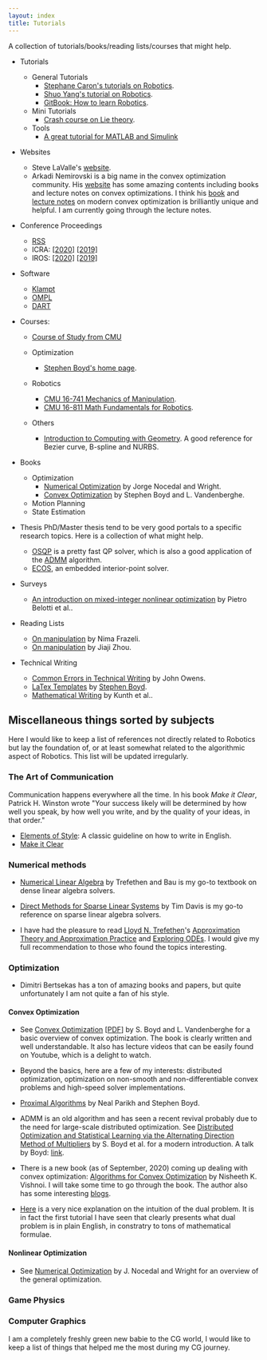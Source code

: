 ```yaml
---
layout: index
title: Tutorials
---
```


A collection of tutorials/books/reading lists/courses that might help.

- Tutorials
	* General Tutorials
		* [Stephane Caron's tutorials on Robotics](https://scaron.info/category/teaching.html).
		* [Shuo Yang's tutorial on Robotics](https://zhuanlan.zhihu.com/p/22266788).
		* [GitBook: How to learn Robotics](https://qiu6401.gitbook.io/how-to-learn-robotics/).
	* Mini Tutorials
	    * [Crash course on Lie theory](https://arxiv.org/abs/1812.01537).
	* Tools
		* [A great tutorial for MATLAB and Simulink](http://ctms.engin.umich.edu/CTMS/index.php?aux=Home)

- Websites
	* Steve LaValle's [website](http://lavalle.pl/).
	* Arkadi Nemirovski is a big name in the convex optimization community. His [website](https://www2.isye.gatech.edu/~nemirovs/) has some amazing contents including books and lecture notes on convex optimizations. I think his [book](https://www2.isye.gatech.edu/~nemirovs/lmco_run.pdf) and [lecture notes](https://www2.isye.gatech.edu/~nemirovs/LMCOLN2020WithSol.pdf) on modern convex optimization is brilliantly unique and helpful. I am currently going through the lecture notes.

- Conference Proceedings
	* [RSS](http://www.roboticsproceedings.org/)
	* ICRA: [[2020]](https://github.com/PaoPaoRobot/ICRA2020-paper-list) [[2019]](https://github.com/PaoPaoRobot/ICRA2019-paper-list)
	* IROS: [[2020]](https://github.com/PaoPaoRobot/IROS2020-paper-list) [[2019]](https://github.com/PaoPaoRobot/IROS2019-paper-list)

- Software
    * [Klampt](http://motion.cs.illinois.edu/klampt/)
    * [OMPL](https://ompl.kavrakilab.org/index.html)
    * [DART](https://dartsim.github.io/)
	
- Courses:
    * [Course of Study from CMU](https://www.ri.cmu.edu/wp-content/uploads/2018/08/COSAug2018.pdf)
	* Optimization
		* [Stephen Boyd's home page](https://stanford.edu/~boyd/people.html).
    
    * Robotics
		* [CMU 16-741 Mechanics of Manipulation](http://www.cs.cmu.edu/afs/cs/academic/class/16741-s07/www/).
		* [CMU 16-811 Math Fundamentals for Robotics](http://www.cs.cmu.edu/~me/courses/811/mathfund.html).

	* Others
		* [Introduction to Computing with Geometry](https://pages.mtu.edu/~shene/COURSES/cs3621/NOTES/). A good reference for Bezier curve, B-spline and NURBS.

- Books
	* Optimization
		* [Numerical Optimization](https://www.amazon.com/Numerical-Optimization-Operations-Financial-Engineering/dp/0387303030/ref=sr_1_1?keywords=numerical+optimization&qid=1555876008&s=gateway&sr=8-1) by Jorge Nocedal and Wright.
		* [Convex Optimization](https://www.amazon.com/Convex-Optimization-Corrections-2008-Stephen/dp/0521833787/ref=sr_1_1?keywords=convex+optimization&qid=1555876044&s=gateway&sr=8-1) by Stephen Boyd and L. Vandenberghe.
	* Motion Planning
	* State Estimation

- Thesis
	PhD/Master thesis tend to be very good portals to a specific research topics. Here is a collection of what might help.
	* [OSQP](https://osqp.org/) is a pretty fast QP solver, which is also a good application of the [ADMM](https://stanford.edu/~boyd/admm.html) algorithm.
	* [ECOS](https://www.research-collection.ethz.ch/handle/20.500.11850/74559), an embedded interior-point solver.

- Surveys
	* [An introduction on mixed-integer nonlinear optimization](https://www.mcs.anl.gov/papers/P3060-1112.pdf) by Pietro Belotti et al..

- Reading Lists
	* [On manipulation](https://nima-fazeli.github.io/Reading%20List/) by Nima Frazeli.
	* [On manipulation](https://mp.weixin.qq.com/s/S6TvqppQHQ6RFmb-_wVkGA) by Jiaji Zhou.

- Technical Writing
	* [Common Errors in Technical Writing](https://www.ece.ucdavis.edu/~jowens/commonerrors.html) by John Owens.
	* [LaTex Templates](https://github.com/OxDuke/latex_templates) by [Stephen Boyd](http://web.stanford.edu/~boyd/).
	* [Mathematical Writing](http://jmlr.csail.mit.edu/reviewing-papers/knuth_mathematical_writing.pdf) by Kunth et al..

## Miscellaneous things sorted by subjects

Here I would like to keep a list of references not directly related to Robotics but lay the foundation of, or at least somewhat related to the algorithmic aspect of Robotics. This list will be updated irregularly.

### The Art of Communication
Communication happens everywhere all the time. 
In his book *Make it Clear*, Patrick H. Winston wrote "Your success likely will be determined by how well you speak, by how well you write, and by the quality of your ideas, in that order."

- [Elements of Style](https://a.co/d/8graxhV): A classic guideline on how to write in English.
- [Make it Clear](https://a.co/d/2LF7Okf)


### Numerical methods
- [Numerical Linear Algebra](https://www.amazon.com/Numerical-Linear-Algebra-Lloyd-Trefethen/dp/0898713617/ref=sr_1_1?dchild=1&keywords=numerical+linear+algebra&qid=1599564453&sr=8-1) by Trefethen and Bau is my go-to textbook on dense linear algebra solvers.

- [Direct Methods for Sparse Linear Systems](https://my.siam.org/Store/Product/viewproduct/?ProductId=842) by Tim Davis is my go-to reference on sparse linear algebra solvers. 

- I have had the pleasure to read [Lloyd N. Trefethen](http://people.maths.ox.ac.uk/trefethen/)'s [Approximation Theory and Approximation Practice](https://my.siam.org/Store/Product/viewproduct/?ProductId=31254869) and [Exploring ODEs](http://people.maths.ox.ac.uk/trefethen/Exploring.pdf). I would give my full recommendation to those who found the topics interesting.

### Optimization

- Dimitri Bertsekas has a ton of amazing books and papers, but quite unfortunately I am not quite a fan of his style.

#### Convex Optimization

- See [Convex Optimization](https://www.amazon.com/Convex-Optimization-Corrections-2008-Stephen/dp/0521833787/ref=sr_1_1?keywords=convex+optimization&qid=1555876044&s=gateway&sr=8-1) [[PDF](https://web.stanford.edu/~boyd/cvxbook/bv_cvxbook.pdf)] by S. Boyd and L. Vandenberghe for a basic overview of convex optimization. The book is clearly written and well understandable. It also has lecture videos that can be easily found on Youtube, which is a delight to watch.

- Beyond the basics, here are a few of my interests: distributed optimization, optimization on non-smooth and non-differentiable convex problems and high-speed solver implementations.

- [Proximal Algorithms](https://web.stanford.edu/~boyd/papers/pdf/prox_algs.pdf) by Neal Parikh and Stephen Boyd.

- ADMM is an old algorithm and has seen a recent revival probably due to the need for large-scale distributed optimization. See [Distributed Optimization and Statistical Learning via the Alternating Direction Method of Multipliers](https://web.stanford.edu/~boyd/papers/pdf/admm_distr_stats.pdf) by S. Boyd et al. for a modern introduction. A talk by Boyd: [link](https://www.youtube.com/watch?v=Xg0ozgCXXB8&ab_channel=MicrosoftResearch).

- There is a new book (as of September, 2020) coming up dealing with convex optimization: [Algorithms for Convex Optimization](https://convex-optimization.github.io/) by Nisheeth K. Vishnoi. I will take some time to go through the book. The author also has some interesting [blogs](https://nisheethvishnoi.wordpress.com/).

- [Here](https://math.stackexchange.com/questions/223235/please-explain-the-intuition-behind-the-dual-problem-in-optimization) is a very nice explanation on the intuition of the dual problem. It is in fact the first tutorial I have seen that clearly presents what dual problem is in plain English, in constratry to tons of mathematical formulae.

#### Nonlinear Optimization

- See [Numerical Optimization](https://www.amazon.com/Numerical-Optimization-Operations-Financial-Engineering/dp/0387303030/ref=sr_1_1?keywords=numerical+optimization&qid=1555876008&s=gateway&sr=8-1) by J. Nocedal and Wright for an overview of the general optimization.

### Game Physics

### Computer Graphics
I am a completely freshly green new babie to the CG world, I would like to keep a list of things that helped me the most during my CG journey.


